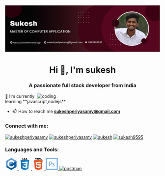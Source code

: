 ![logo](https://github.com/sukeshperiyasamy/sukeshperiyasamy/blob/main/github%20banner.jpg)
<h1 align="center">Hi 👋, I'm sukesh</h1>
<h3 align="center">A passionate full stack developer from India</h3>
<img align="right" alt="coding" width="400" src="https://user-images.githubusercontent.com/85454574/227852262-8c5581d6-c826-4d85-a9fd-fe1398388294.png">
   🌱 I’m currently learning **javascript,nodejs**

- 📫 How to reach me **sukeshperiyasamy@gmail.com**

<h3 align="left">Connect with me:</h3>
<p align="left">
<a href="https://linkedin.com/in/sukeshperiyasamy" target="blank"><img align="center" src="https://raw.githubusercontent.com/rahuldkjain/github-profile-readme-generator/master/src/images/icons/Social/linked-in-alt.svg" alt="sukeshperiyasamy" height="30" width="40" /></a>
<a href="https://instagram.com/sukeshperiyasamy" target="blank"><img align="center" src="https://raw.githubusercontent.com/rahuldkjain/github-profile-readme-generator/master/src/images/icons/Social/instagram.svg" alt="sukeshperiyasamy" height="30" width="40" /></a>
<a href="https://www.youtube.com/c/sukesh" target="blank"><img align="center" src="https://raw.githubusercontent.com/rahuldkjain/github-profile-readme-generator/master/src/images/icons/Social/youtube.svg" alt="sukesh" height="30" width="40" /></a>
<a href="https://www.codechef.com/users/sukesh9595" target="blank"><img align="center" src="https://cdn.jsdelivr.net/npm/simple-icons@3.1.0/icons/codechef.svg" alt="sukesh9595" height="30" width="40" /></a>
</p>

<h3 align="left">Languages and Tools:</h3>
<p align="left"> <a href="https://www.cprogramming.com/" target="_blank" rel="noreferrer"> <img src="https://raw.githubusercontent.com/devicons/devicon/master/icons/c/c-original.svg" alt="c" width="40" height="40"/> </a> <a href="https://www.w3schools.com/css/" target="_blank" rel="noreferrer"> <img src="https://raw.githubusercontent.com/devicons/devicon/master/icons/css3/css3-original-wordmark.svg" alt="css3" width="40" height="40"/> </a> <a href="https://www.w3.org/html/" target="_blank" rel="noreferrer"> <img src="https://raw.githubusercontent.com/devicons/devicon/master/icons/html5/html5-original-wordmark.svg" alt="html5" width="40" height="40"/> </a> <a href="https://www.photoshop.com/en" target="_blank" rel="noreferrer"> <img src="https://raw.githubusercontent.com/devicons/devicon/master/icons/photoshop/photoshop-line.svg" alt="photoshop" width="40" height="40"/> </a> <a href="https://postman.com" target="_blank" rel="noreferrer"> <img src="https://www.vectorlogo.zone/logos/getpostman/getpostman-icon.svg" alt="postman" width="40" height="40"/> </a> </p>
